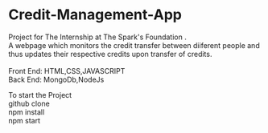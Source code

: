 # Credit-Management-App
Project for The Internship at The Spark's Foundation . 
<br>
A webpage which monitors the credit transfer between diiferent people and thus updates their respective credits upon transfer of credits.
<br>
<br>
Front End: HTML,CSS,JAVASCRIPT
<br>
Back End: MongoDb,NodeJs


To start the Project
<br>
github clone 
<br>
npm install
<br>
npm start
